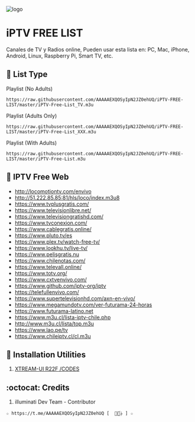 ﻿![logo](https://st.depositphotos.com/1092019/4295/i/450/depositphotos_42959315-stock-photo-iptv-concept-on-digital-background.jpg)
 
# iPTV FREE LIST
Canales de TV y Radios online, Pueden usar esta lista en: 
PC, Mac, iPhone, Android, Linux, Raspberry Pi, Smart TV, etc.

## :book: List Type

Playlist (No Adults)
```
https://raw.githubusercontent.com/AAAAAEXQOSyIpN2JZ0ehUQ/iPTV-FREE-LIST/master/iPTV-Free-List_TV.m3u
```

Playlist (Adults Only)
```
https://raw.githubusercontent.com/AAAAAEXQOSyIpN2JZ0ehUQ/iPTV-FREE-LIST/master/iPTV-Free-List_XXX.m3u
```

Playlist (With Adults)
```
https://raw.githubusercontent.com/AAAAAEXQOSyIpN2JZ0ehUQ/iPTV-FREE-LIST/master/iPTV-Free-List.m3u
```

## :book: IPTV Free Web
* http://locomotiontv.com/envivo
* http://51.222.85.85:81/hls/loco/index.m3u8
* https://www.tvplusgratis.com/
* https://www.televisionlibre.net/
* https://www.televisiongratishd.com/
* https://www.tvconexion.com/
* https://www.cablegratis.online/
* https://www.pluto.tv/es
* https://www.plex.tv/watch-free-tv/
* https://www.lookhu.tv/live-tv/
* https://www.pelisgratis.nu
* https://www.chilenotas.com/
* https://www.televall.online/
* https://www.totv.org/
* https://www.cxtvenvivo.com/
* https://www.github.com/iptv-org/iptv
* https://telefullenvivo.com/
* https://www.supertelevisionhd.com/axn-en-vivo/
* https://www.megamundotv.com/ver-futurama-24-horas
* https://www.futurama-latino.net
* https://www.m3u.cl/lista-iptv-chile.php
* http://www.m3u.cl/lista/top.m3u
* https://www.lao.pe/tv
* https://www.chileiptv.cl/cl.m3u

## :book: Installation Utilities
1. [XTREAM-UI R22F /CODES](https://github.com/AAAAAEXQOSyIpN2JZ0ehUQ/IPTV/tree/master/xtream-ui)

## :octocat: Credits
1. illuminati Dev Team - Contributor 
```
☆ https://t.me/AAAAAEXQOSyIpN2JZ0ehUQ [  ⃘⃤꙰✰ ] ☆
```
